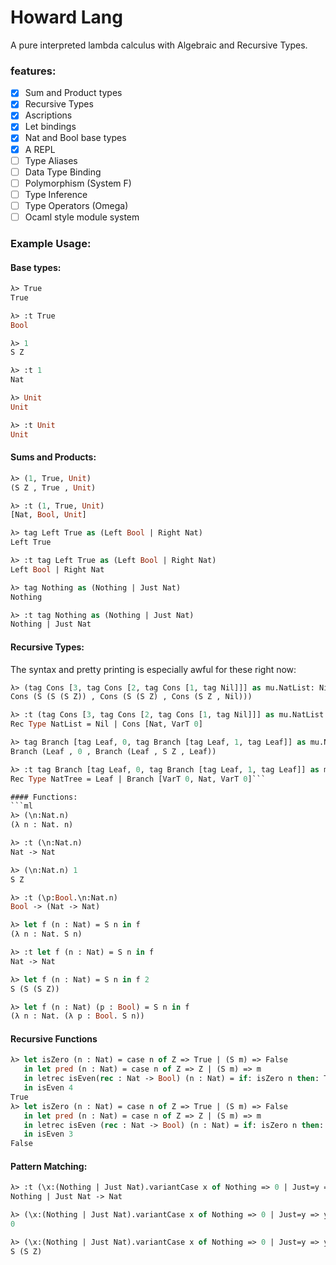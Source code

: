 # Howard Lang

A pure interpreted lambda calculus with Algebraic and Recursive Types.

### features:
 - [x] Sum and Product types
 - [x] Recursive Types
 - [x] Ascriptions
 - [x] Let bindings
 - [x] Nat and Bool base types
 - [x] A REPL
 - [ ] Type Aliases
 - [ ] Data Type Binding
 - [ ] Polymorphism (System F)
 - [ ] Type Inference
 - [ ] Type Operators (Omega)
 - [ ] Ocaml style module system

### Example Usage:
#### Base types:
```ml
λ> True
True

λ> :t True
Bool

λ> 1
S Z

λ> :t 1
Nat

λ> Unit
Unit

λ> :t Unit
Unit
```
#### Sums and Products:
```ml
λ> (1, True, Unit)
(S Z , True , Unit)

λ> :t (1, True, Unit)
[Nat, Bool, Unit]

λ> tag Left True as (Left Bool | Right Nat)
Left True

λ> :t tag Left True as (Left Bool | Right Nat)
Left Bool | Right Nat

λ> tag Nothing as (Nothing | Just Nat)
Nothing

λ> :t tag Nothing as (Nothing | Just Nat)
Nothing | Just Nat
```

#### Recursive Types:
The syntax and pretty printing is especially awful for these right now:
```ml
λ> (tag Cons [3, tag Cons [2, tag Cons [1, tag Nil]]] as mu.NatList: Nil | Cons [Nat, NatList])
Cons (S (S (S Z)) , Cons (S (S Z) , Cons (S Z , Nil)))

λ> :t (tag Cons [3, tag Cons [2, tag Cons [1, tag Nil]]] as mu.NatList: Nil | Cons [Nat, NatList])
Rec Type NatList = Nil | Cons [Nat, VarT 0]

λ> tag Branch [tag Leaf, 0, tag Branch [tag Leaf, 1, tag Leaf]] as mu.NatTree: Leaf | Branch [NatTree, Nat, NatTree]
Branch (Leaf , 0 , Branch (Leaf , S Z , Leaf))

λ> :t tag Branch [tag Leaf, 0, tag Branch [tag Leaf, 1, tag Leaf]] as mu.NatTree: Leaf | Branch [NatTree, Nat, NatTree]
Rec Type NatTree = Leaf | Branch [VarT 0, Nat, VarT 0]```

#### Functions:
```ml
λ> (\n:Nat.n)
(λ n : Nat. n)

λ> :t (\n:Nat.n)
Nat -> Nat

λ> (\n:Nat.n) 1
S Z

λ> :t (\p:Bool.\n:Nat.n)
Bool -> (Nat -> Nat)

λ> let f (n : Nat) = S n in f
(λ n : Nat. S n)

λ> :t let f (n : Nat) = S n in f
Nat -> Nat

λ> let f (n : Nat) = S n in f 2
S (S (S Z))

λ> let f (n : Nat) (p : Bool) = S n in f
(λ n : Nat. (λ p : Bool. S n))
```

#### Recursive Functions
```ml
λ> let isZero (n : Nat) = case n of Z => True | (S m) => False 
   in let pred (n : Nat) = case n of Z => Z | (S m) => m 
   in letrec isEven(rec : Nat -> Bool) (n : Nat) = if: isZero n then: True else: if: isZero (pred n) then: False else: rec (pred (pred n)) 
   in isEven 4
True
λ> let isZero (n : Nat) = case n of Z => True | (S m) => False 
   in let pred (n : Nat) = case n of Z => Z | (S m) => m 
   in letrec isEven (rec : Nat -> Bool) (n : Nat) = if: isZero n then: True else: if: isZero (pred n) then: False else: rec (pred (pred n)) 
   in isEven 3
False
```

#### Pattern Matching:
```ml
λ> :t (\x:(Nothing | Just Nat).variantCase x of Nothing => 0 | Just=y => y)
Nothing | Just Nat -> Nat

λ> (\x:(Nothing | Just Nat).variantCase x of Nothing => 0 | Just=y => y) (tag Nothing as (Nothing | Just Nat))
0

λ> (\x:(Nothing | Just Nat).variantCase x of Nothing => 0 | Just=y => y) (tag Just 2 as (Nothing | Just Nat))
S (S Z)
```
